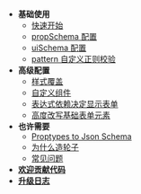 - **基础使用**
  - [快速开始](README)
  - [propSchema 配置](docs/prop-schema)
  - [uiSchema 配置](docs/ui-schema)
  - [pattern 自定义正则校验](docs/pattern)
- **高级配置**
  - [样式覆盖](docs/css)
  - [自定义组件](docs/widget)
  - [表达式依赖决定显示表单](docs/depend)
  - [高度改写基础表单元素](docs/field-ui)
- **也许需要**
  - [Proptypes to Json Schema](docs/proptypes)
  - [为什么造轮子](docs/why)
  - [常见问题](docs/question)
- [**欢迎贡献代码**](CONTRIBUTING)
- [**升级日志**](CHANGELOG)
